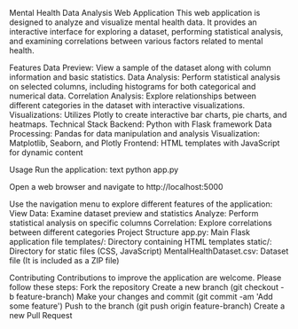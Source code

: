 Mental Health Data Analysis Web Application
This web application is designed to analyze and visualize mental health data. It provides an interactive interface for exploring a dataset, performing statistical analysis, and examining correlations between various factors related to mental health.


Features
Data Preview: View a sample of the dataset along with column information and basic statistics.
Data Analysis: Perform statistical analysis on selected columns, including histograms for both categorical and numerical data.
Correlation Analysis: Explore relationships between different categories in the dataset with interactive visualizations.
Visualizations: Utilizes Plotly to create interactive bar charts, pie charts, and heatmaps.
Technical Stack
Backend: Python with Flask framework
Data Processing: Pandas for data manipulation and analysis
Visualization: Matplotlib, Seaborn, and Plotly
Frontend: HTML templates with JavaScript for dynamic content


Usage
Run the application:
text
python app.py

Open a web browser and navigate to http://localhost:5000


Use the navigation menu to explore different features of the application:
View Data: Examine dataset preview and statistics
Analyze: Perform statistical analysis on specific columns
Correlation: Explore correlations between different categories
Project Structure
app.py: Main Flask application file
templates/: Directory containing HTML templates
static/: Directory for static files (CSS, JavaScript)
MentalHealthDataset.csv: Dataset file (It is included as a ZIP file)


Contributing
Contributions to improve the application are welcome. Please follow these steps:
Fork the repository
Create a new branch (git checkout -b feature-branch)
Make your changes and commit (git commit -am 'Add some feature')
Push to the branch (git push origin feature-branch)
Create a new Pull Request
